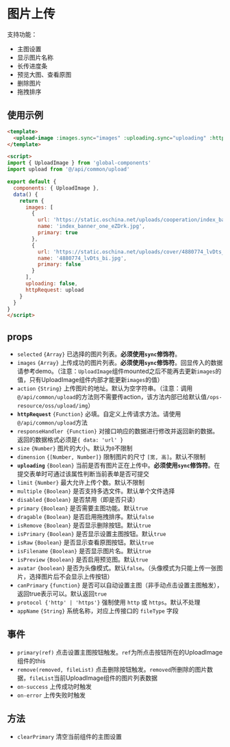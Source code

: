 # 图片上传
支持功能：
- 主图设置
- 显示图片名称
- 长传进度条
- 预览大图、查看原图
- 删除图片
- 拖拽排序

## 使用示例
```html
<template>
  <upload-image :images.sync="images" :uploading.sync="uploading" :http-request="upload" />
</template>

<script>
import { UploadImage } from 'global-components'
import upload from '@/api/common/upload'

export default {
  components: { UploadImage },
  data() {
    return {
      images: [
        {
          url: 'https://static.oschina.net/uploads/cooperation/index_banner_one_eZDrk.jpg',
          name: 'index_banner_one_eZDrk.jpg',
          primary: true
        },
        {
          url: 'https://static.oschina.net/uploads/cover/4880774_lvDts_bi.png',
          name: '4880774_lvDts_bi.jpg',
          primary: false
        }
      ],
      uploading: false,
      httpRequest: upload
    }
  }
}
</script>
```

## props
- `selected` `{Array}` 已选择的图片列表。**必须使用`sync`修饰符**。
- `images` `{Array}` 上传成功的图片列表。**必须使用`sync`修饰符**。回显传入的数据请参考demo。（注意：`UploadImage`组件mounted之后不能再去更新`images`的值，只有UploadImage组件内部才能更新`images`的值）
- `action` `{String}` 上传图片的地址。默认为空字符串。（注意：调用`@/api/common/upload`的方法则不需要传action，该方法内部已给默认值`/ops-resource/oss/upload/img`）
- **`httpRequest`** `{Function}` 必填。自定义上传请求方法。请使用`@/api/common/upload`方法
- `responseHandler {Function}` 对接口响应的数据进行修改并返回新的数据。返回的数据格式必须是`{ data: 'url' }`
- `size` `{Number}` 图片的大小。默认为`0`不限制
- `dimension` `{[Number, Number]}` 限制图片的尺寸 `[宽, 高]`。默认不限制
- **`uploading`** `{Boolean}` 当前是否有图片正在上传中。**必须使用`sync`修饰符**。在提交表单时可通过该属性判断当前表单是否可提交
- `limit` `{Number}` 最大允许上传个数。默认不限制
- `multiple` `{Boolean}` 是否支持多选文件。默认单个文件选择
- `disabled` `{Boolean}` 是否禁用（即是否只读）
- `primary` `{Boolean}` 是否需要主图功能。默认`true`
- `dragable` `{Boolean}` 是否启用拖拽排序。默认`false`
- `isRemove` `{Boolean}` 是否显示删除按钮。默认`true`
- `isPrimary` `{Boolean}` 是否显示设置主图按钮。默认`true`
- `isRaw` `{Boolean}` 是否显示查看原图按钮。默认`true`
- `isFilename` `{Boolean}` 是否显示图片名。默认`true`
- `isPreview` `{Boolean}` 是否启用预览图。默认`true`
- `avatar` `{boolean}` 是否为头像模式。默认`false`。（头像模式为只能上传一张图片，选择图片后不会显示上传按钮）
- `canPrimary` `{function}` 是否可以自动设置主图（非手动点击设置主图触发），返回true表示可以。默认返回`true`
- `protocol {'http' | 'https'}` 强制使用 `http` 或 `https`。默认不处理
- `appName` `{String}` 系统名称，对应上传接口的 `fileType` 字段

## 事件
- `primary(ref)` 点击设置主图按钮触发。`ref`为所点击按钮所在的UploadImage组件的this
- `remove(removed, fileList)` 点击删除按钮触发。`removed`所删除的图片数据，`fileList`当前UploadImage组件的图片列表数据
- `on-success` 上传成功时触发
- `on-error` 上传失败时触发

## 方法
- `clearPrimary` 清空当前组件的主图设置
